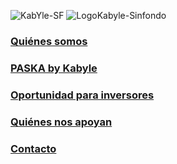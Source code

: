 ![KabYle-SF](https://user-images.githubusercontent.com/111294790/187100080-4c42042f-2cd8-4828-818d-72ccb54cb1c3.png)
![LogoKabyle-Sinfondo](https://user-images.githubusercontent.com/111294790/187101169-012591ed-8a18-4fe8-aad8-977276b97c90.png)


### [Quiénes somos](./QuienesSomos.md)

 
 
### [PASKA by Kabyle](./Paska.md)

 
 
 
### [Oportunidad para inversores](./Oportunidad.md)
 



### [Quiénes nos apoyan](./NosApoyan.md)
 



### [Contacto](./Contacto.md)
 




